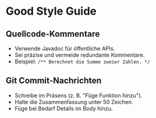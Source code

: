 # Good Style Guide

## Quellcode-Kommentare
- Verwende Javadoc für öffentliche APIs.
- Sei präzise und vermeide redundante Kommentare.
- Beispiel: `/** Berechnet die Summe zweier Zahlen. */`

## Git Commit-Nachrichten
- Schreibe im Präsens (z. B. "Füge Funktion hinzu").
- Halte die Zusammenfassung unter 50 Zeichen.
- Füge bei Bedarf Details im Body hinzu.
